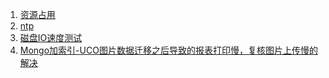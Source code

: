 <!-- 侧边栏 目录 -->
1. [资源占用](/linux/资源占用)
1. [ntp](/linux/ntp)
1. [磁盘IO速度测试](/linux/磁盘IO速度测试)
1. [Mongo加索引-UCO图片数据迁移之后导致的报表打印慢，复核图片上传慢的解决](/linux/Mongo加索引)